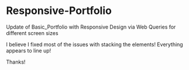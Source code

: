 # Responsive-Portfolio
Update of Basic_Portfolio with Responsive Design via Web Queries for different screen sizes

I believe I fixed most of the issues with stacking the elements! Everything appears to line up!

Thanks!
